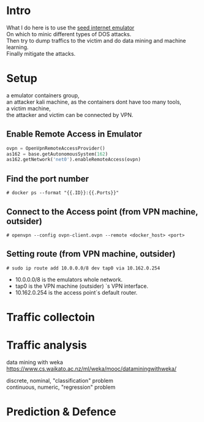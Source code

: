 # Intro
What I do here is to use the [seed internet emulator](https://github.com/seed-labs/seed-emulator)\
On which to minic different types of DOS attacks.\
Then try to dump traffics to the victim and do data mining and machine learning.\
Finally mitigate the attacks.


# Setup
a emulator containers group,\
an attacker kali machine, as the containers dont have too many tools,\
a victim machine,\
the attacker and victim can be connected by VPN.

## Enable Remote Access in Emulator

```python
ovpn = OpenVpnRemoteAccessProvider()
as162 = base.getAutonomousSystem(162)
as162.getNetwork('net0').enableRemoteAccess(ovpn)
```

## Find the port number

```
# docker ps --format "{{.ID}}:{{.Ports}}"
```

## Connect to the Access point (from VPN machine, outsider)

```
# openvpn --config ovpn-client.ovpn --remote <docker_host> <port> 
```

## Setting route (from VPN machine, outsider)

```
# sudo ip route add 10.0.0.0/8 dev tap0 via 10.162.0.254
```
- 10.0.0.0/8 is the emulators whole network.
- tap0 is the VPN machine (outsider) `s VPN interface.
- 10.162.0.254 is the access point`s default router.

# Traffic collectoin


# Traffic analysis
   data mining with weka\
   https://www.cs.waikato.ac.nz/ml/weka/mooc/dataminingwithweka/
   
   discrete, nominal, "classification" problem\
   continuous, numeric, "regression" problem
   
   

# Prediction & Defence
